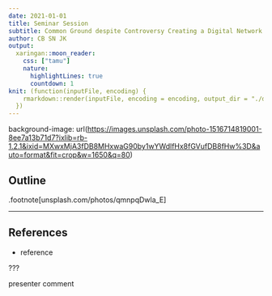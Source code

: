 ```yaml
---
date: 2021-01-01
title: Seminar Session
subtitle: Common Ground despite Controversy Creating a Digital Network
author: CB SN JK
output:
  xaringan::moon_reader:
    css: ["tamu"]
    nature:
      highlightLines: true
      countdown: 1
knit: (function(inputFile, encoding) {
    rmarkdown::render(inputFile, encoding = encoding, output_dir = "./docs/")
  })
---
```


background-image: url(https://images.unsplash.com/photo-1516714819001-8ee7a13b71d7?ixlib=rb-1.2.1&ixid=MXwxMjA3fDB8MHxwaG90by1wYWdlfHx8fGVufDB8fHw%3D&auto=format&fit=crop&w=1650&q=80)

## Outline

.footnote[unsplash.com/photos/qmnpqDwla_E]

---

## References

* reference

???

presenter comment

